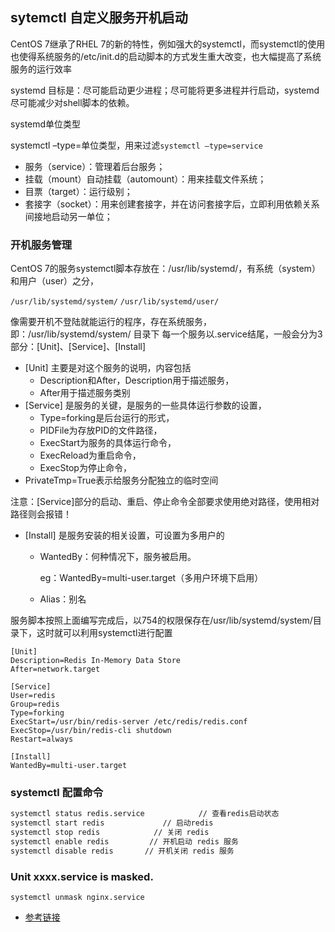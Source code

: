 ## sytemctl 自定义服务开机启动

CentOS 7继承了RHEL 7的新的特性，例如强大的systemctl，而systemctl的使用也使得系统服务的/etc/init.d的启动脚本的方式发生重大改变，也大幅提高了系统服务的运行效率 

systemd 目标是：尽可能启动更少进程；尽可能将更多进程并行启动，systemd尽可能减少对shell脚本的依赖。

systemd单位类型

systemctl –type=单位类型，用来过滤`systemctl –type=service `

- 服务（service）：管理着后台服务；
- 挂载（mount）自动挂载（automount）：用来挂载文件系统； 
- 目票（target）：运行级别； 
- 套接字（socket）：用来创建套接字，并在访问套接字后，立即利用依赖关系间接地启动另一单位； 



### 开机服务管理

CentOS 7的服务systemctl脚本存放在：/usr/lib/systemd/，有系统（system）和用户（user）之分，

`/usr/lib/systemd/system/`
`/usr/lib/systemd/user/`

像需要开机不登陆就能运行的程序，存在系统服务，即：/usr/lib/systemd/system/ 目录下
每一个服务以.service结尾，一般会分为3部分：[Unit]、[Service]、[Install]

- [Unit] 主要是对这个服务的说明，内容包括
  - Description和After，Description用于描述服务，
  - After用于描述服务类别
- [Service] 是服务的关键，是服务的一些具体运行参数的设置，
  - Type=forking是后台运行的形式，
  - PIDFile为存放PID的文件路径，
  - ExecStart为服务的具体运行命令，
  - ExecReload为重启命令，
  - ExecStop为停止命令，
- PrivateTmp=True表示给服务分配独立的临时空间

注意：[Service]部分的启动、重启、停止命令全部要求使用绝对路径，使用相对路径则会报错！

- [Install] 是服务安装的相关设置，可设置为多用户的

  - WantedBy：何种情况下，服务被启用。

    eg：WantedBy=multi-user.target（多用户环境下启用）

  - Alias：别名 

服务脚本按照上面编写完成后，以754的权限保存在/usr/lib/systemd/system/目录下，这时就可以利用systemctl进行配置

```shell
[Unit]
Description=Redis In-Memory Data Store
After=network.target
 
[Service]
User=redis
Group=redis
Type=forking
ExecStart=/usr/bin/redis-server /etc/redis/redis.conf
ExecStop=/usr/bin/redis-cli shutdown
Restart=always
 
[Install]
WantedBy=multi-user.target
```

### systemctl 配置命令

``` bash
systemctl status redis.service            // 查看redis启动状态
systemctl start redis             // 启动redis
systemctl stop redis            // 关闭 redis
systemctl enable redis         // 开机启动 redis 服务
systemctl disable redis       // 开机关闭 redis 服务
```

### Unit xxxx.service is masked.

```
systemctl unmask nginx.service
```



- [参考链接](http://www.ruanyifeng.com/blog/2016/03/systemd-tutorial-part-two.html)

